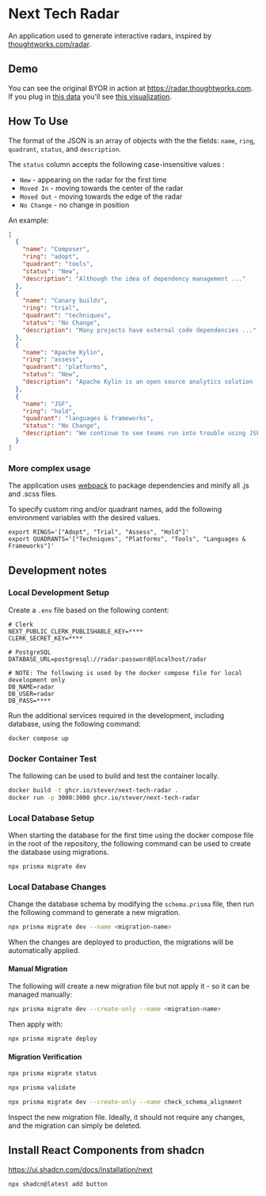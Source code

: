 # Next Tech Radar

An application used to generate interactive radars, inspired by [thoughtworks.com/radar](http://thoughtworks.com/radar).

## Demo

You can see the original BYOR in action at https://radar.thoughtworks.com. If you plug in [this data](https://docs.google.com/spreadsheets/d/1GBX3-jzlGkiKpYHF9RvVtu6GxSrco5OYTBv9YsOTXVg/edit#gid=0) you'll see [this visualization](https://radar.thoughtworks.com/?sheetId=https%3A%2F%2Fdocs.google.com%2Fspreadsheets%2Fd%2F1GBX3-jzlGkiKpYHF9RvVtu6GxSrco5OYTBv9YsOTXVg%2Fedit%23gid%3D0).

## How To Use

The format of the JSON is an array of objects with the the fields: `name`, `ring`, `quadrant`, `status`, and `description`.

The `status` column accepts the following case-insensitive values :

- `New` - appearing on the radar for the first time
- `Moved In` - moving towards the center of the radar
- `Moved Out` - moving towards the edge of the radar
- `No Change` - no change in position

An example:

```json
[
  {
    "name": "Composer",
    "ring": "adopt",
    "quadrant": "tools",
    "status": "New",
    "description": "Although the idea of dependency management ..."
  },
  {
    "name": "Canary builds",
    "ring": "trial",
    "quadrant": "techniques",
    "status": "No Change",
    "description": "Many projects have external code dependencies ..."
  },
  {
    "name": "Apache Kylin",
    "ring": "assess",
    "quadrant": "platforms",
    "status": "New",
    "description": "Apache Kylin is an open source analytics solution ..."
  },
  {
    "name": "JSF",
    "ring": "hold",
    "quadrant": "languages & frameworks",
    "status": "No Change",
    "description": "We continue to see teams run into trouble using JSF ..."
  }
]
```

### More complex usage

The application uses [webpack](https://webpack.github.io/) to package dependencies and minify all .js and .scss files.

To specify custom ring and/or quadrant names, add the following environment variables with the desired values.

```
export RINGS='["Adopt", "Trial", "Assess", "Hold"]'
export QUADRANTS='["Techniques", "Platforms", "Tools", "Languages & Frameworks"]'
```

## Development notes

### Local Development Setup

Create a `.env` file based on the following content:

```
# Clerk
NEXT_PUBLIC_CLERK_PUBLISHABLE_KEY=****
CLERK_SECRET_KEY=****

# PostgreSQL
DATABASE_URL=postgresql://radar:password@localhost/radar

# NOTE: The following is used by the docker compose file for local development only
DB_NAME=radar
DB_USER=radar
DB_PASS=****
```

Run the additional services required in the development, including database, using the following command:

```bash
docker compose up
```

### Docker Container Test

The following can be used to build and test the container locally.

```bash
docker build -t ghcr.io/stever/next-tech-radar .
docker run -p 3000:3000 ghcr.io/stever/next-tech-radar
```

### Local Database Setup

When starting the database for the first time using the docker compose file in the root of the repository,
the following command can be used to create the database using migrations.

```bash
npx prisma migrate dev
```

### Local Database Changes

Change the database schema by modifying the `schema.prisma` file, then run the following command to generate a new migration.

```bash
npx prisma migrate dev --name <migration-name>
```

When the changes are deployed to production, the migrations will be automatically applied.

#### Manual Migration

The following will create a new migration file but not apply it - so it can be managed manually:

```bash
npx prisma migrate dev --create-only --name <migration-name>
```

Then apply with:

```bash
npx prisma migrate deploy
```

#### Migration Verification

```bash
npx prisma migrate status
```

```bash
npx prisma validate
```

```bash
npx prisma migrate dev --create-only --name check_schema_alignment
```

Inspect the new migration file. Ideally, it should not require any changes, and the migration can simply be deleted.

## Install React Components from shadcn

https://ui.shadcn.com/docs/installation/next

```bash
npx shadcn@latest add button
```

